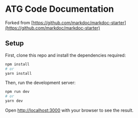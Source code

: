 # ATG Code Documentation

Forked from [https://github.com/markdoc/markdoc-starter](https://github.com/markdoc/markdoc-starter)

## Setup

First, clone this repo and install the dependencies required:

```bash
npm install
# or
yarn install
```

Then, run the development server:

```bash
npm run dev
# or
yarn dev
```

Open [http://localhost:3000](http://localhost:3000) with your browser to see the result.
